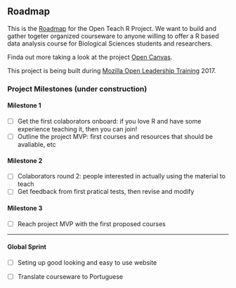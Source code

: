 ## Roadmap

This is the [Roadmap](https://mozilla.github.io/open-leadership-training-series/articles/opening-your-project/start-your-project-roadmap/#assignment--make-a-project-roadmap) for the Open Teach R Project. We want to build and gather togeter organized courseware to anyone willing to offer a R based data analysis course for Biological Sciences students and researchers.

Finda out more taking a look at the project [Open Canvas](https://docs.google.com/presentation/d/1ZDKzSF64HmPM8T45r_moJw2Rxz1T22HpjAn8SvtzW4M/edit?usp=sharing).

This project is being built during [Mozilla Open Leadership Training](https://mozilla.github.io/open-leadership-training-series/) 2017.

### Project Milestones (under construction)

#### Milestone 1
 - [ ] Get the first colaborators onboard: if you love R and have some experience teaching it, then you can join!
 - [ ] Outline the project MVP: first courses and resources that should be avaliable, etc
 
#### Milestone 2
 - [ ] Colaborators round 2: people interested in actually using the material to teach 
 - [ ] Get feedback from first pratical tests, then revise and modify

#### Milestone 3
 - [ ] Reach project MVP with the first proposed courses
 
 *****
 
#### Global Sprint
 - [ ] Seting up good looking and easy to use website
 - [ ] Translate courseware to Portuguese
 

 
